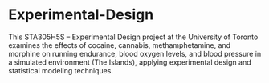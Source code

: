 # Experimental-Design
This STA305H5S – Experimental Design project at the University of Toronto examines the effects of cocaine, cannabis, methamphetamine, and morphine on running endurance, blood oxygen levels, and blood pressure in a simulated environment (The Islands), applying experimental design and statistical modeling techniques.
